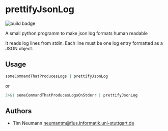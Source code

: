 # prettifyJsonLog
![build badge](https://github.com/neumantm/prettifyJsonLog/actions/workflows/python.yml/badge.svg)

A small python programm to make json log formats human readable

It reads log lines from stdin.
Each line must be one log entry formatted as a JSON object.

## Usage

```bash
someCommandThatProducesLogs | prettifyJsonLog
```

or

```bash
2>&1 someCommandThatProducesLogsOnStderr | prettifyJsonLog
```

## Authors

- Tim Neumann <neumantm@fius.informatik.uni-stuttgart.de>
